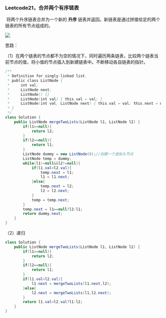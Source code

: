 ### Leetcode21，合并两个有序链表

​		将两个升序链表合并为一个新的 **升序** 链表并返回。新链表是通过拼接给定的两个链表的所有节点组成的。

![](D:\360download\Typora\ProcessOn\图片\合并两个有序链表.jpg)

思路：

（1）在两个链表的节点都不为空的情况下，同时遍历两条链表，比较两个链表当前节点的值，将小值的节点插入到新建链表中。不断移动各自链表的指针。

```java
/**
 * Definition for singly-linked list.
 * public class ListNode {
 *     int val;
 *     ListNode next;
 *     ListNode() {}
 *     ListNode(int val) { this.val = val; }
 *     ListNode(int val, ListNode next) { this.val = val; this.next = next; }
 * }
 */
class Solution {
    public ListNode mergeTwoLists(ListNode l1, ListNode l2) {
        if(l1==null){
            return l2;
        }
        if(l2==null){
            return l1;
        }
        ListNode dummy = new ListNode(0);//创建一个虚拟头节点
        ListNode temp = dummy;
        while(l1!=null&&l2!=null){
            if(l1.val<l2.val){
                temp.next = l1;
                l1 = l1.next;
            }else{
                temp.next = l2;
                l2 = l2.next;
            }
            temp = temp.next;
        }
        temp.next = l1==null?l2:l1;
        return dummy.next;
    }
}
```

（2）递归

```java
class Solution {
    public ListNode mergeTwoLists(ListNode l1, ListNode l2) {
        if(l1==null){
            return l2;
        }
        if(l2==null){
            return l1;
        }
        if(l1.val<l2.val){
            l1.next = mergeTwoLists(l1.next,l2);
        }else{
            l2.next = mergeTwoLists(l1,l2.next);
        }
        return l1.val<l2.val?l1:l2;
    }
}
```

